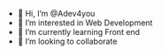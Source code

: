 - 👋 Hi, I’m @Adev4you
- 👀 I’m interested in Web Development
- 🌱 I’m currently learning Front end
- 💞️ I’m looking to collaborate

<!---
Adev4you/Adev4you is a ✨ special ✨ repository because its `README.md` (this file) appears on your GitHub profile.
You can click the Preview link to take a look at your changes.
--->
